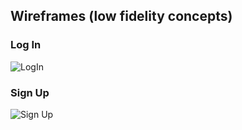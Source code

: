 ## Wireframes  (low fidelity concepts)

### Log In
![LogIn](https://user-images.githubusercontent.com/82344553/156678450-edfa3e18-2345-4d26-b75e-9931b47d055d.png)


### Sign Up
![Sign Up](https://user-images.githubusercontent.com/82344553/156678934-aa283a40-5334-4295-a763-4bc242490a63.png)

